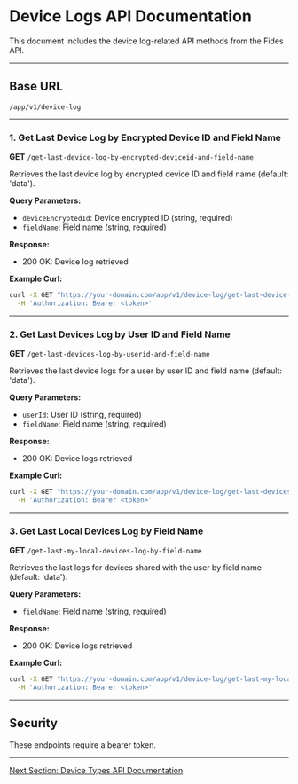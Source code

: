 # Device Logs API Documentation

This document includes the device log-related API methods from the Fides API.

---

## Base URL

```
/app/v1/device-log
```

---

### 1. Get Last Device Log by Encrypted Device ID and Field Name

**GET** `/get-last-device-log-by-encrypted-deviceid-and-field-name`

Retrieves the last device log by encrypted device ID and field name (default: 'data').

**Query Parameters:**

* `deviceEncryptedId`: Device encrypted ID (string, required)
* `fieldName`: Field name (string, required)

**Response:**

* 200 OK: Device log retrieved

**Example Curl:**

```bash
curl -X GET "https://your-domain.com/app/v1/device-log/get-last-device-log-by-encrypted-deviceid-and-field-name?deviceEncryptedId=abc123&fieldName=data" \
  -H 'Authorization: Bearer <token>'
```

---

### 2. Get Last Devices Log by User ID and Field Name

**GET** `/get-last-devices-log-by-userid-and-field-name`

Retrieves the last device logs for a user by user ID and field name (default: 'data').

**Query Parameters:**

* `userId`: User ID (string, required)
* `fieldName`: Field name (string, required)

**Response:**

* 200 OK: Device logs retrieved

**Example Curl:**

```bash
curl -X GET "https://your-domain.com/app/v1/device-log/get-last-devices-log-by-userid-and-field-name?userId=123&fieldName=data" \
  -H 'Authorization: Bearer <token>'
```

---

### 3. Get Last Local Devices Log by Field Name

**GET** `/get-last-my-local-devices-log-by-field-name`

Retrieves the last logs for devices shared with the user by field name (default: 'data').

**Query Parameters:**

* `fieldName`: Field name (string, required)

**Response:**

* 200 OK: Device logs retrieved

**Example Curl:**

```bash
curl -X GET "https://your-domain.com/app/v1/device-log/get-last-my-local-devices-log-by-field-name?fieldName=data" \
  -H 'Authorization: Bearer <token>'
```

---

## Security

These endpoints require a bearer token.

---

[Next Section: Device Types API Documentation](device-types.md)
